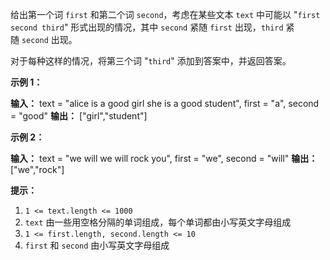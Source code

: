 给出第一个词 `first` 和第二个词 `second`，考虑在某些文本 `text` 中可能以 "`first second third`" 形式出现的情况，其中 `second` 紧随 `first` 出现，`third` 紧随 `second` 出现。

对于每种这样的情况，将第三个词 "`third`" 添加到答案中，并返回答案。

**示例 1：** 

**输入：** text = "alice is a good girl she is a good student", first = "a", second = "good"
**输出：** \["girl","student"\]

**示例 2：** 

**输入：** text = "we will we will rock you", first = "we", second = "will"
**输出：** \["we","rock"\]

**提示：** 

1.  `1 <= text.length <= 1000`
2.  `text` 由一些用空格分隔的单词组成，每个单词都由小写英文字母组成
3.  `1 <= first.length, second.length <= 10`
4.  `first` 和 `second` 由小写英文字母组成
